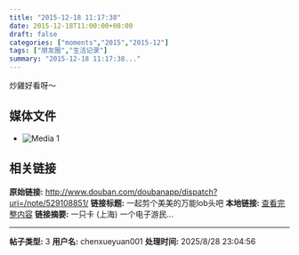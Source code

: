 ```yaml
---
title: "2015-12-18 11:17:38"
date: 2015-12-18T11:00:00+08:00
draft: false
categories: ["moments","2015","2015-12"]
tags: ["朋友圈","生活记录"]
summary: "2015-12-18 11:17:38..."
---
```


炒雞好看呀～

## 媒体文件

- ![Media 1](/Moments/photos/2015-12-18/201512181117380.jpg)

## 相关链接

**原始链接:** http://www.douban.com/doubanapp/dispatch?uri=/note/529108851/
**链接标题:** 一起剪个美美的万能lob头吧
**本地链接:** [查看完整内容](/link_content/2015/12/2015-12-18-1/link_content/)
**链接摘要:** 一只卡
        (上海)
    一个电子游民...

---

**帖子类型:** 3
**用户名:** chenxueyuan001
**处理时间:** 2025/8/28 23:04:56